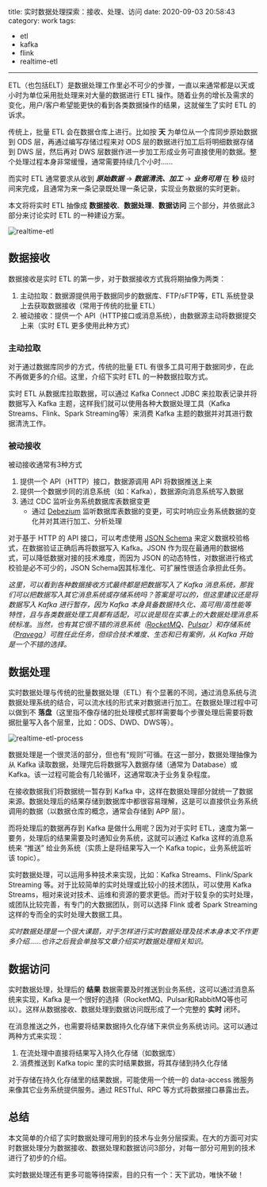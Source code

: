 title: 实时数据处理探索：接收、处理、访问
date: 2020-09-03 20:58:43
category: work
tags:
  - etl
  - kafka
  - flink
  - realtime-etl
---

ETL（也包括ELT）是数据处理工作里必不可少的步骤，一直以来通常都是以天或小时为单位采用批处理来对大量的数据进行 ETL 操作。随着业务的增长及需求的变化，用户/客户希望能更快的看到各类数据操作的结果，这就催生了实时 ETL 的诉求。

传统上，批量 ETL 会在数据仓库上进行。比如按 **天** 为单位从一个库同步原始数据到 ODS 层，再通过编写存储过程来对 ODS 层的数据进行加工后将明细数据存储到 DWS 层，然后再对 DWS 层数据作进一步加工形成业务可直接使用的数据。整个处理过程本身非常缓慢，通常需要持续几个小时……

而实时 ETL 通常要求从收到 ***原始数据*** -> ***数据清洗、加工*** -> ***业务可用*** 在 **秒** 级时间来完成，且通常为来一条记录既处理一条记录，实现业务数据的实时更新。

本文将将实时 ETL 抽像成 **数据接收**、**数据处理**、**数据访问** 三个部分，并依据此3部分来讨论实时 ETL 的一种建设方案。

![realtime-etl](/img/realtime-etl.png)

## 数据接收

数据接收是实时 ETL 的第一步，对于数据接收方式我将期抽像为两类：

1. 主动拉取：数据源提供用于数据同步的数据库、FTP/sFTP等，ETL 系统登录上去获取数据接收（常用于传统的批量 ETL）
2. 被动接收：提供一个 API（HTTP接口或消息系统），由数据源主动将数据提交上来（实时 ETL 更多使用此种方式）

### 主动拉取

对于通过数据库同步的方式，传统的批量 ETL 有很多工具可用于数据同步，在此不再做更多的介绍。这里，介绍下实时 ETL 的一种数据拉取方式。

实时 ETL 从数据库拉取数据，可以通过 Kafka Connect JDBC 来拉取表记录并将数据写入 Kafka 主题，这样我们就可以使用各种大数据处理工具（Kafka Streams、Flink、Spark Streaming等）来消费 Kafka 主题的数据并对其进行数据清洗工作。

### 被动接收

被动接收通常有3种方式

1. 提供一个 API（HTTP）接口，数据源调用 API 将数据推送上来
2. 提供一个数据步同的消息系统（如：Kafka），数据源向消息系统写入数据
3. 通过 CDC 监听业务系统数据库表数据变更
   - 通过 [Debezium](<https://debezium.io/>) 监听数据库表数据的变更，可实时响应业务系统数据的变化并对其进行加工、分析处理

对于基于 HTTP 的 API 接口，可以考虑使用 [JSON Schema](<http://json-schema.org/>) 来定义数据校验格式，在数据验证正确后再将数据写入 Kafka。JSON 作为现在最通用的数据格式，可以降低数据对接的技术难度，而因为 JSON 的动态特性，对数据进行格式校验是必不可少的，JSON Schema因其标准化、可扩展性很适合承担此任务。

*这里，可以看到各种数据接收方式最终都是把数据写入了 Kafka 消息系统，那我们可以把数据写入其它消息系统或存储系统吗？答案是可以的，但这里建议还是将数据写入 Kafka 进行暂存，因为 Kafka 本身具备数据持久化、高可用/高性能等特性，且与各类数据处理工具都有适配，可以说是现在实事上的大数据处理消息系统标准。当然，也有其它很不错的消息系统（[RocketMQ](<http://rocketmq.apache.org/>)、[Pulsar](<http://pulsar.apache.org/>)）和存储系统（[Pravega](<http://www.pravega.io/>)）可胜任此任务，但综合技术难度、生态和已有案例，从 Kafka 开始是一个不错的选择。*

## 数据处理

实时数据处理与传统的批量数据处理（ETL）有个显著的不同，通过消息系统与流数据处理系统的结合，可以流水线的形式来对数据进行加工。在数据处理过程中可以做到不 **落盘**（这里指不像存储的批处理模式那样需要每个步骤处理后需要将数据批量写入各个层里，比如：ODS、DWD、DWS等）。

![realtime-etl-process](/img/realtime-etl-process.png)

数据处理是一个很灵活的部分，但也有“规则”可循。在这一部分，数据处理抽像为从 Kafka 读取数据，处理完后将数据写入数据存储（通常为 Database）或 Kafka。该一过程可能会有几轮循环，这通常取决于业务复杂程度。

在接收数据我们将数据统一暂存到 Kafka 中，这样在数据处理部分就统一了数据来源。数据处理后的结果存储到数据库中都很容易理解，这是可以直接供业务系统调用的数据（以数据仓库的概念，通常会存储到 APP 层）。

而将处理后的数据再存到 Kafka 是做什么用呢？因为对于实时 ETL，速度为第一要务，处理后的结果需要及时通知业务系统，这就可以通过 Kafka 这样的消息系统来 “推送” 给业务系统（实质上是将结果写入一个 Kafka topic，业务系统监听该 topic）。

实时数据处理，可以运用多种技术来实现，比如：Kafka Streams、Flink/Spark Streaming 等。对于比较简单的实时处理或比较小的技术团队，可以使用 Kafka Streams，相对来说对技术、运维和资源的要求更低。而对于较复杂的实时处理，或团队比较完善，有专门的大数据团队，则可以选择 Flink 或者 Spark Streaming 这样的专而全的实时处理大数据工具。

*实时数据处理是一个很大课题，对于怎样进行实时数据处理及技术本身本文不作更多介绍……也许之后我会单独写文章介绍实时数据处理相关知识。*

## 数据访问

实时数据处理，处理后的 **结果** 数据需要及时推送到业务系统，这可以通过消息系统来实现，Kafka 是一个很好的选择（RocketMQ、Pulsar和RabbitMQ等也可以）。这样从数据接收、数据处理到数据访问既形成了一个完整的 **实时** 闭环。

在消息推送之外，也需要将结果数据持久化存储下来供业务系统访问。这可以通过两种方式来实现：

1. 在流处理中直接将结果写入持久化存储（如数据库）
2. 消费推送到 Kafka topic 里的实时结果数据，将其存储到持久化存储

对于存储在持久化存储里的结果数据，可能使用一个统一的 data-access 微服务来像其它业务系统提供服务。通过 RESTful、RPC 等方式将数据接口暴露出去。

## 总结

本文简单的介绍了实时数据处理可用到的技术与业务分层探索。在大的方面可对实时数据处理分为数据接收、数据处理和数据访问3部分，对每一部分可用到的技术进行了初步的介绍。

实时数据处理还有更多可能等待探索，目的只有一个：天下武功，唯快不破！

